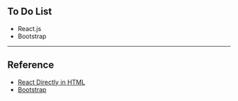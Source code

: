 ## To Do List
- React.js
- Bootstrap

----

## Reference
- [React Directly in HTML](https://www.w3schools.com/react/react_getstarted.asp)
- [Bootstrap](https://getbootstrap.com/)